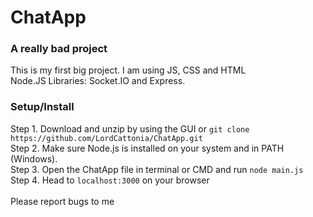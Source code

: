 # ChatApp
### A really bad project
This is my first big project. I am using JS, CSS and HTML<br>
Node.JS Libraries: Socket.IO and Express.
### Setup/Install
Step 1. Download and unzip by using the GUI or ```git clone https://github.com/LordCattonia/ChatApp.git```<br>
Step 2. Make sure Node.js is installed on your system and in PATH (Windows).<br>
Step 3. Open the ChatApp file in terminal or CMD and run ```node main.js```<br>
Step 4. Head to ```localhost:3000``` on your browser<br>
<br>Please report bugs to me
